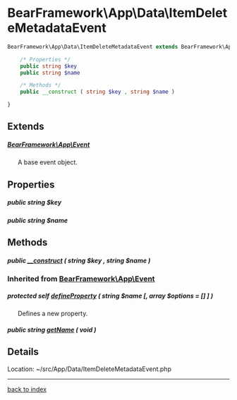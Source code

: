 # BearFramework\App\Data\ItemDeleteMetadataEvent

```php
BearFramework\App\Data\ItemDeleteMetadataEvent extends BearFramework\App\Event {

	/* Properties */
	public string $key
	public string $name

	/* Methods */
	public __construct ( string $key , string $name )

}
```

## Extends

##### [BearFramework\App\Event](bearframework.app.event.class.md)

&nbsp;&nbsp;&nbsp;&nbsp;&nbsp;&nbsp;A base event object.

## Properties

##### public string $key

##### public string $name

## Methods

##### public [__construct](bearframework.app.data.itemdeletemetadataevent.__construct.method.md) ( string $key , string $name )

### Inherited from [BearFramework\App\Event](bearframework.app.event.class.md)

##### protected self [defineProperty](bearframework.app.event.defineproperty.method.md) ( string $name [, array $options = [] ] )

&nbsp;&nbsp;&nbsp;&nbsp;&nbsp;&nbsp;Defines a new property.

##### public string [getName](bearframework.app.event.getname.method.md) ( void )

## Details

Location: ~/src/App/Data/ItemDeleteMetadataEvent.php

---

[back to index](index.md)

